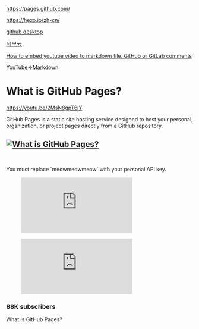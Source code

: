 <https://pages.github.com/>

<https://hexo.io/zh-cn/>

[github desktop](https://desktop.github.com)

[阿里云](https://home.console.aliyun.com/)

[How to embed youtube video to markdown file, GitHub or GitLab comments](http://sviridovserg.com/2017/05/22/embed-youtube-to-markdown/#)

[YouTube->Markdown](http://embedyoutube.org)

# What is GitHub Pages?

https://youtu.be/2MsN8gpT6jY

GitHub Pages is a static site hosting service designed to host your personal, organization, or project pages directly from a GitHub repository.



## [![What is GitHub Pages?](http://img.youtube.com/vi/2MsN8gpT6jY/0.jpg)](http://www.youtube.com/watch?v=2MsN8gpT6jY "What is GitHub Pages?")

```

```

```

```

<aside class="warning">
You must replace `meowmeowmeow` with your personal API key.
</aside>



<figure class="video_container">
  <iframe src="http://www.youtube.com/watch?v=2MsN8gpT6jY" frameborder="0" allowfullscreen="true"> </iframe>
</figure>

<figure class="video_container">
  <iframe src="https://drive.google.com/file/d/0B6m34D8cFdpMZndKTlBRU0tmczg/preview" frameborder="0" allowfullscreen="true"> </iframe>
</figure>

### 88K subscribers

What is GitHub Pages?